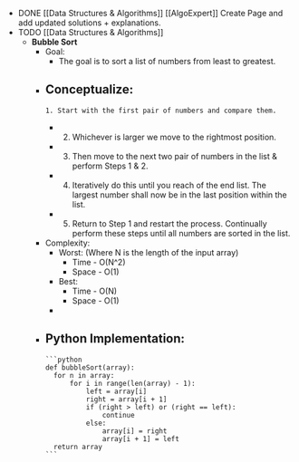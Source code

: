 - DONE [[Data Structures & Algorithms]] [[AlgoExpert]] Create Page and add updated solutions + explanations.
- TODO [[Data Structures & Algorithms]]
	- **Bubble Sort**
		- Goal:
			- The goal is to sort a list of numbers from least to greatest.
		- Conceptualize:
			-
			  1. Start with the first pair of numbers and compare them.
			-
			  2. Whichever is larger we move to the rightmost position.
			-
			  3. Then move to the next two pair of numbers in the list & perform Steps 1 & 2.
			-
			  4. Iteratively do this until you reach of the end list. The largest number shall now be in the last position within the list.
			-
			  5. Return to Step 1 and restart the process. Continually perform these steps until all numbers are sorted in the list.
		- Complexity:
			- Worst: (Where N is the length of the input array)
				- Time - O(N^2)
				- Space - O(1)
			- Best:
				- Time - O(N)
				- Space - O(1)
			-
		- Python Implementation:
			-
			  ```python
			  def bubbleSort(array):
			  	for n in array:
			  		for i in range(len(array) - 1):
			  			left = array[i]
			  			right = array[i + 1]
			  			if (right > left) or (right == left):
			  				continue
			  			else:
			  				array[i] = right
			  				array[i + 1] = left
			  	return array
			  ```